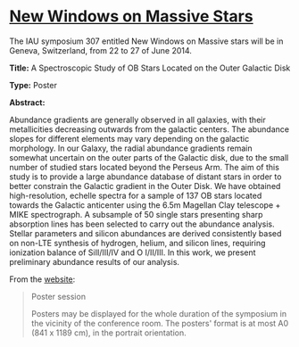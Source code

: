 # [New Windows on Massive Stars](http://obswww.unige.ch/Conferences/IAU307/index.html)


The IAU symposium 307 entitled New Windows on Massive stars will
be in Geneva, Switzerland, from 22 to 27 of June 2014.


**Title:** A Spectroscopic Study of OB Stars Located on the Outer Galactic Disk

**Type:** Poster

**Abstract:**

Abundance gradients are generally observed in all galaxies, with their
metallicities decreasing outwards from the galactic centers. The abundance
slopes for different elements may vary depending on the galactic morphology.
In our Galaxy, the radial abundance gradients remain somewhat uncertain on the
outer parts of the Galactic disk, due to the small number of studied stars
located beyond the Perseus Arm. The aim of this study is to provide a large
abundance database of distant stars in order to better constrain the Galactic
gradient in the Outer Disk. We have obtained high-resolution, echelle spectra
for a sample of 137 OB stars located towards the Galactic anticenter using the
6.5m Magellan Clay telescope + MIKE spectrograph. A subsample of 50  single
stars presenting sharp absorption lines has been selected to carry out the
abundance analysis. Stellar parameters and silicon abundances are derived
consistently based on non-LTE synthesis of hydrogen, helium, and silicon lines,
requiring ionization balance of SiII/III/IV and O I/II/III. In this work, we 
present preliminary abundance results of our analysis.


From the [website](http://obswww.unige.ch/Conferences/IAU307/Scientific_Program.htm#techinfo):

>Poster session
>
>Posters may be displayed for the whole duration of the symposium in the
>vicinity of the conference room. The posters' format is at most A0
>(841 x 1189 cm), in the portrait orientation.
